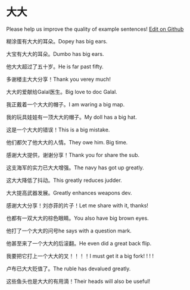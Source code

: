 # 大大

Please help us improve the quality of example sentences! [Edit on Github](https://github.com/jiyushe/jiyu-example-sentence-source/blob/main/chinese/dada.md)

<p><span class="chinese">糊涂蛋有大大的耳朵。</span><span class="english">Dopey has big ears.</span></p>

<p><span class="chinese">大宝有大大的耳朵。</span><span class="english">Dumbo has big ears.</span></p>

<p><span class="chinese">他大大超过了五十岁。</span><span class="english">He is far past fifty.</span></p>

<p><span class="chinese">多谢楼主大大分享！</span><span class="english">Thank you verey much!</span></p>

<p><span class="chinese">大大的爱献给Galal医生。</span><span class="english">Big love to doc Galal.</span></p>

<p><span class="chinese">我正戴着一个大大的帽子。</span><span class="english">I am waring a big map.</span></p>

<p><span class="chinese">我的玩具娃娃有一顶大大的帽子。</span><span class="english">My doll has a big hat.</span></p>

<p><span class="chinese">这是一个大大的错误！</span><span class="english">This is a big mistake.</span></p>

<p><span class="chinese">他们都欠了他大大的人情。</span><span class="english">They owe him. Big time.</span></p>

<p><span class="chinese">感谢大大提供，谢谢分享！</span><span class="english">Thank you for share the sub.</span></p>

<p><span class="chinese">这支海军的实力已大大增强。</span><span class="english">The navy has got up greatly.</span></p>

<p><span class="chinese">这大大降低了抖动。</span><span class="english">This greatly reduces judder.</span></p>

<p><span class="chinese">大大提高武器发展。</span><span class="english">Greatly enhances weapons dev.</span></p>

<p><span class="chinese">感谢大大分享！刘亦菲的片子！</span><span class="english">Let me share with it, thanks!</span></p>

<p><span class="chinese">也都有一双大大的棕色眼睛。</span><span class="english">You also have big brown eyes.</span></p>

<p><span class="chinese">他打了一个大大的问号</span><span class="english">he says with a question mark.</span></p>

<p><span class="chinese">他甚至来了一个大大的后滚翻。</span><span class="english">He even did a great back flip.</span></p>

<p><span class="chinese">我要把它打上一个大大的叉！！！！</span><span class="english">I must get it a big fork! ! ! !</span></p>

<p><span class="chinese">卢布已大大贬值了。</span><span class="english">The ruble has devalued greatly.</span></p>

<p><span class="chinese">这些鱼头也是大大的有用滴！</span><span class="english">Their heads will also be useful!</span></p>

